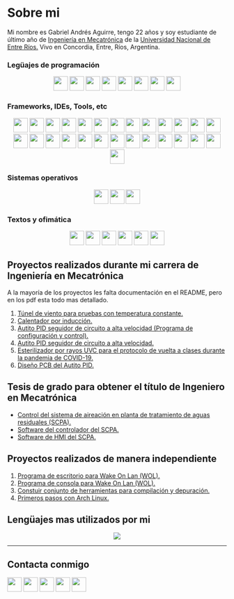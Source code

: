 # Sobre mi

Mi nombre es Gabriel Andrés Aguirre, tengo 22 años y soy estudiante de último año de [Ingeniería en Mecatrónica](https://es.wikipedia.org/wiki/Ingenier%C3%ADa_mecatr%C3%B3nica) de la [Universidad Nacional de Entre Ríos.](https://www.fcal.uner.edu.ar/academica/carreras/grado/ingenieria-en-mecatronica/) Vivo en Concordia, Entre, Ríos, Argentina.

### Legüajes de programación

<p align="center">

<img width="33px" src="https://cdn.jsdelivr.net/npm/simple-icons@v5.9.0/icons/c.svg" />
<img width="33px" src="https://cdn.jsdelivr.net/npm/simple-icons@v5.9.0/icons/cplusplus.svg" />
<img width="33px" src="https://cdn.jsdelivr.net/npm/simple-icons@v5.9.0/icons/csharp.svg" />
<img width="33px" src="https://cdn.jsdelivr.net/npm/simple-icons@v5.9.0/icons/java.svg" />
<img width="33px" src="https://cdn.jsdelivr.net/npm/simple-icons@v5.9.0/icons/python.svg" />
<img width="33px" src="https://cdn.jsdelivr.net/npm/simple-icons@v5.9.0/icons/javascript.svg" />
<img width="33px" src="https://cdn.jsdelivr.net/npm/simple-icons@v5.9.0/icons/kotlin.svg" />
<img width="33px" src="https://cdn.jsdelivr.net/npm/simple-icons@v5.9.0/icons/r.svg" />

</p>

### Frameworks, IDEs, Tools, etc

<p align="center">

<img width="33px" src="https://cdn.jsdelivr.net/npm/simple-icons@v5.9.0/icons/androidstudio.svg" />
<img width="33px" src="https://cdn.jsdelivr.net/npm/simple-icons@v5.9.0/icons/qt.svg" />
<img width="33px" src="https://cdn.jsdelivr.net/npm/simple-icons@v5.9.0/icons/pycharm.svg" />
<img width="33px" src="https://cdn.jsdelivr.net/npm/simple-icons@v5.9.0/icons/anaconda.svg" />
<img width="33px" src="https://cdn.jsdelivr.net/npm/simple-icons@v5.9.0/icons/tensorflow.svg" />
<img width="33px" src="https://cdn.jsdelivr.net/npm/simple-icons@v5.9.0/icons/keras.svg" />
<img width="33px" src="https://cdn.jsdelivr.net/npm/simple-icons@5.9.0/icons/opencv.svg" />
<img width="33px" src="https://cdn.jsdelivr.net/npm/simple-icons@v5.9.0/icons/visualstudio.svg" />
<img width="33px" src="https://cdn.jsdelivr.net/npm/simple-icons@v5.9.0/icons/apachenetbeanside.svg" />
<img width="33px" src="https://cdn.jsdelivr.net/npm/simple-icons@v5.9.0/icons/eclipseide.svg" />
<img width="33px" src="https://cdn.jsdelivr.net/npm/simple-icons@v5.9.0/icons/cmake.svg" />
<img width="33px" src="https://cdn.jsdelivr.net/npm/simple-icons@v5.9.0/icons/arduino.svg" />
<img width="33px" src="https://cdn.jsdelivr.net/npm/simple-icons@v5.9.0/icons/unity.svg" />
<img width="33px" src="https://cdn.jsdelivr.net/npm/simple-icons@v5.9.0/icons/unrealengine.svg" />
<img width="33px" src="https://cdn.jsdelivr.net/npm/simple-icons@v5.9.0/icons/blender.svg" />
<img width="33px" src="https://cdn.jsdelivr.net/npm/simple-icons@v5.9.0/icons/inkscape.svg" />
<img width="33px" src="https://cdn.jsdelivr.net/npm/simple-icons@v5.9.0/icons/gimp.svg" />
<img width="33px" src="https://cdn.jsdelivr.net/npm/simple-icons@v5.9.0/icons/autodesk.svg" />
<img width="33px" src="https://cdn.jsdelivr.net/npm/simple-icons@v5.9.0/icons/gnu.svg" />
<img width="33px" src="https://cdn.jsdelivr.net/npm/simple-icons@v5.9.0/icons/gnubash.svg" />
<img width="33px" src="https://cdn.jsdelivr.net/npm/simple-icons@v5.9.0/icons/octave.svg" />
<img width="33px" src="https://cdn.jsdelivr.net/npm/simple-icons@v5.9.0/icons/git.svg" />
<img width="33px" src="https://cdn.jsdelivr.net/npm/simple-icons@v5.9.0/icons/github.svg" />
<img width="33px" src="https://cdn.jsdelivr.net/npm/simple-icons@v5.9.0/icons/jupyter.svg" />
<img width="33px" src="https://cdn.jsdelivr.net/npm/simple-icons@5.9.0/icons/virtualbox.svg" />
<img width="33px" src="https://cdn.jsdelivr.net/npm/simple-icons@5.9.0/icons/qemu.svg" />
<img width="33px" src="https://cdn.jsdelivr.net/npm/simple-icons@5.9.0/icons/docker.svg" />

</p>

### Sistemas operativos

<p align="center">

<img width="33px" src="https://cdn.jsdelivr.net/npm/simple-icons@5.9.0/icons/android.svg" />
<img width="33px" src="https://cdn.jsdelivr.net/npm/simple-icons@5.9.0/icons/windows.svg" />
<img width="33px" src="https://cdn.jsdelivr.net/npm/simple-icons@5.9.0/icons/linux.svg" />

</p>

### Textos y ofimática

<p align="center">

<img width="33px" src="https://cdn.jsdelivr.net/npm/simple-icons@5.9.0/icons/microsoftword.svg" />
<img width="33px" src="https://cdn.jsdelivr.net/npm/simple-icons@5.9.0/icons/microsoftpowerpoint.svg" />
<img width="33px" src="https://cdn.jsdelivr.net/npm/simple-icons@5.9.0/icons/microsoftexcel.svg" />
<img width="33px" src="https://cdn.jsdelivr.net/npm/simple-icons@5.9.0/icons/libreoffice.svg" />
<img width="33px" src="https://cdn.jsdelivr.net/npm/simple-icons@5.9.0/icons/latex.svg" />
<img width="33px" src="https://cdn.jsdelivr.net/npm/simple-icons@5.9.0/icons/markdown.svg" />

</p>

## Proyectos realizados durante mi carrera de Ingeniería en Mecatrónica

A la mayoría de los proyectos les falta documentación en el README, pero en los pdf esta todo mas detallado.

1. [Túnel de viento para pruebas con temperatura constante.](https://github.com/GabiAndi/UNER_Tunel_de_viento)
2. [Calentador por inducción.](https://github.com/GabiAndi/UNER_Calentador_por_induccion)
3. [Autito PID seguidor de circuito a alta velocidad (Programa de configuración y control).](https://github.com/GabiAndi/UNER_Autito_UI)
4. [Autito PID seguidor de circuito a alta velocidad.](https://github.com/GabiAndi/UNER_Autito_MCU)
5. [Esterilizador por rayos UVC para el protocolo de vuelta a clases durante la pandemia de COVID-19.](https://github.com/GabiAndi/UNER_UVC)
6. [Diseño PCB del Autito PID.](https://github.com/GabiAndi/UNER_Autito_PCB)

## Tesis de grado para obtener el título de Ingeniero en Mecatrónica

- [Control del sistema de aireación en planta de tratamiento de aguas residuales (SCPA).](https://github.com/GabiAndi/UNER_Tesis)
- [Software del controlador del SCPA.](https://github.com/GabiAndi/UNER_Tesis_Controlador_SCPA)
- [Software de HMI del SCPA.](https://github.com/GabiAndi/UNER_Tesis_GUI_SCPA)

## Proyectos realizados de manera independiente

1. [Programa de escritorio para Wake On Lan (WOL).](https://github.com/GabiAndi/WOL)
2. [Programa de consola para Wake On Lan (WOL).](https://github.com/GabiAndi/WOL_nogui)
3. [Constuir conjunto de herramientas para compilación y depuración.](https://github.com/GabiAndi/Build_toolchains)
4. [Primeros pasos con Arch Linux.](https://github.com/GabiAndi/First_steps_with_Archlinux)

## Lengüajes mas utilizados por mi

<p align="center">

<img src="https://github-readme-stats.vercel.app/api/top-langs/?username=GabiAndi">

</p>


---

## Contacta conmigo

<p align="center">

[<img width="33px" src="https://cdn.jsdelivr.net/npm/simple-icons@5.9.0/icons/twitter.svg" />](https://twitter.com/GabeAgui)
[<img width="33px" src="https://cdn.jsdelivr.net/npm/simple-icons@v5.9.0/icons/linkedin.svg" />](https://www.linkedin.com/in/gabriel-andr%C3%A9s-aguirre-937297175)
[<img width="33px" src="https://cdn.jsdelivr.net/npm/simple-icons@v5.9.0/icons/instagram.svg" />](https://www.instagram.com/gabiandresaguirre/)
[<img width="33px" src="https://cdn.jsdelivr.net/npm/simple-icons@v5.9.0/icons/facebook.svg" />](https://www.facebook.com/gabriel.aguirre2013)
[<img width="33px" src="https://cdn.jsdelivr.net/npm/simple-icons@v5.9.0/icons/gmail.svg" />](mailto:gabiandiagui@gmail.com)

</p>
